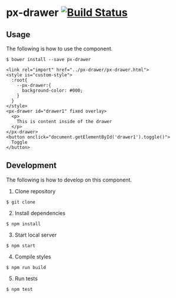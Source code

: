 # px-drawer [![Build Status](https://travis-ci.org/PredixDev/px-drawer.svg?branch=master)](https://travis-ci.org/PredixDev/px-drawer)


## Usage
The following is how to use the component.

```
$ bower install --save px-drawer
```


```
<link rel="import" href="../px-drawer/px-drawer.html">
<style is="custom-style">
  :root{
    --px-drawer:{
      background-color: #000;
    }
  }
</style>
<px-drawer id="drawer1" fixed overlay>
  <p>
    This is content inside of the drawer
  </p>
</px-drawer>
<button onclick="document.getElementById('drawer1').toggle()">
  Toggle
</button>
```

## Development
The following is how to develop on this component.

1. Clone repository

  ```
  $ git clone
  ```

2. Install dependencies

  ```
  $ npm install
  ```

3. Start local server

  ```
  $ npm start
  ```

4. Compile styles

  ```
  $ npm run build
  ```


5. Run tests

  ```
  $ npm test
  ```
